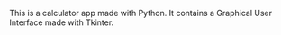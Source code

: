 This is a calculator app made with Python. It contains a Graphical User Interface made with Tkinter. 
